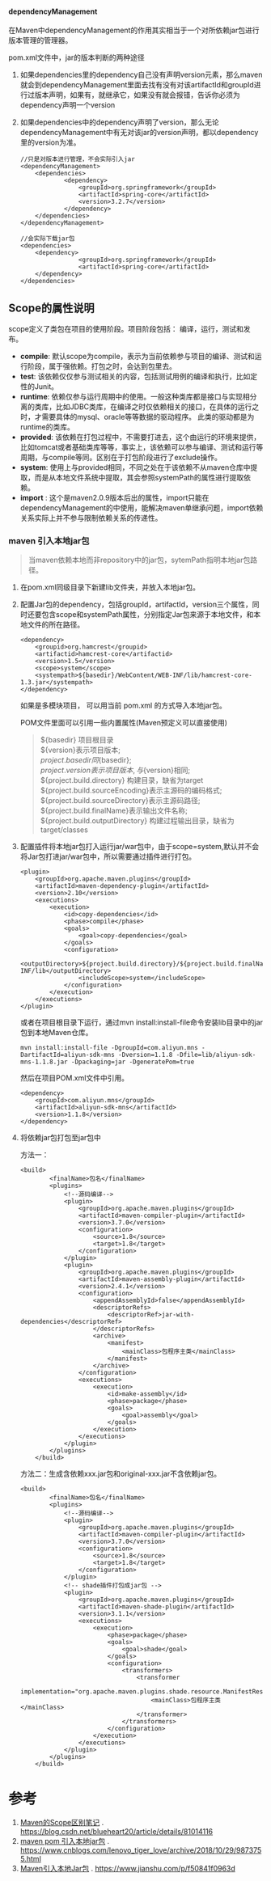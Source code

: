
#### dependencyManagement

在Maven中dependencyManagement的作用其实相当于一个对所依赖jar包进行版本管理的管理器。

pom.xml文件中，jar的版本判断的两种途径

1. 如果dependencies里的dependency自己没有声明version元素，那么maven就会到dependencyManagement里面去找有没有对该artifactId和groupId进行过版本声明，如果有，就继承它，如果没有就会报错，告诉你必须为dependency声明一个version

2. 如果dependencies中的dependency声明了version，那么无论dependencyManagement中有无对该jar的version声明，都以dependency里的version为准。

    ```
    //只是对版本进行管理，不会实际引入jar  
    <dependencyManagement>  
        <dependencies>  
                <dependency>  
                    <groupId>org.springframework</groupId>  
                    <artifactId>spring-core</artifactId>  
                    <version>3.2.7</version>  
                </dependency>  
        </dependencies>  
    </dependencyManagement>  
    
    //会实际下载jar包  
    <dependencies>  
        <dependency>  
                    <groupId>org.springframework</groupId>  
                    <artifactId>spring-core</artifactId>  
        </dependency>  
    </dependencies>
    ```


## Scope的属性说明

scope定义了类包在项目的使用阶段。项目阶段包括： 编译，运行，测试和发布。

- **compile**: 默认scope为compile，表示为当前依赖参与项目的编译、测试和运行阶段，属于强依赖。打包之时，会达到包里去。
- **test**: 该依赖仅仅参与测试相关的内容，包括测试用例的编译和执行，比如定性的Junit。
- **runtime**: 依赖仅参与运行周期中的使用。一般这种类库都是接口与实现相分离的类库，比如JDBC类库，在编译之时仅依赖相关的接口，在具体的运行之时，才需要具体的mysql、oracle等等数据的驱动程序。
此类的驱动都是为runtime的类库。
- **provided**: 该依赖在打包过程中，不需要打进去，这个由运行的环境来提供，比如tomcat或者基础类库等等，事实上，该依赖可以参与编译、测试和运行等周期，与compile等同。区别在于打包阶段进行了exclude操作。
- **system**: 使用上与provided相同，不同之处在于该依赖不从maven仓库中提取，而是从本地文件系统中提取，其会参照systemPath的属性进行提取依赖。
- **import** : 这个是maven2.0.9版本后出的属性，import只能在dependencyManagement的中使用，能解决maven单继承问题，import依赖关系实际上并不参与限制依赖关系的传递性。

### maven 引入本地jar包

> 当maven依赖本地而非repository中的jar包，sytemPath指明本地jar包路径。


1. 在pom.xml同级目录下新建lib文件夹，并放入本地jar包。
2. 配置Jar包的dependency，包括groupId，artifactId，version三个属性，同时还要包含scope和systemPath属性，分别指定Jar包来源于本地文件，和本地文件的所在路径。

    ```
    <dependency>
        <groupid>org.hamcrest</groupid>
        <artifactid>hamcrest-core</artifactid>
        <version>1.5</version>
        <scope>system</scope>
        <systempath>${basedir}/WebContent/WEB-INF/lib/hamcrest-core-1.3.jar</systempath>
    </dependency>
    ```

    如果是多模块项目，<systempath> 可以用当前 pom.xml 的方式导入本地jar包。

    POM文件里面可以引用一些内置属性(Maven预定义可以直接使用)  

    > ${basedir} 项目根目录   
    > ${version}表示项目版本;  
    > ${project.basedir}同${basedir};  
    > ${project.version}表示项目版本,与${version}相同;  
    > ${project.build.directory} 构建目录，缺省为target  
    > ${project.build.sourceEncoding}表示主源码的编码格式;  
    > ${project.build.sourceDirectory}表示主源码路径;  
    > ${project.build.finalName}表示输出文件名称;  
    > ${project.build.outputDirectory} 构建过程输出目录，缺省为target/classes  


3. 配置插件将本地jar包打入运行jar/war包中，由于scope=system,默认并不会将Jar包打进jar/war包中，所以需要通过插件进行打包。

    ```
    <plugin>
        <groupId>org.apache.maven.plugins</groupId>
        <artifactId>maven-dependency-plugin</artifactId>
        <version>2.10</version>
        <executions>
            <execution>
                <id>copy-dependencies</id>
                <phase>compile</phase>
                <goals>
                    <goal>copy-dependencies</goal>
                </goals>
                <configuration>
                    <outputDirectory>${project.build.directory}/${project.build.finalName}/WEB-INF/lib</outputDirectory>
                    <includeScope>system</includeScope>
                </configuration>
            </execution>
        </executions>
    </plugin>
    ```
    
    或者在项目根目录下运行，通过mvn install:install-file命令安装lib目录中的jar包到本地Maven仓库。
    ```
    mvn install:install-file -DgroupId=com.aliyun.mns -DartifactId=aliyun-sdk-mns -Dversion=1.1.8 -Dfile=lib/aliyun-sdk-mns-1.1.8.jar -Dpackaging=jar -DgeneratePom=true
    ```
    然后在项目POM.xml文件中引用。
    ```
    <dependency>
        <groupId>com.aliyun.mns</groupId>
        <artifactId>aliyun-sdk-mns</artifactId>
        <version>1.1.8</version>
    </dependency>
    ```

4. 将依赖jar包打包至jar包中

    方法一：

    ```
    <build>
            <finalName>包名</finalName>
            <plugins>
                <!--源码编译-->
                <plugin>
                    <groupId>org.apache.maven.plugins</groupId>
                    <artifactId>maven-compiler-plugin</artifactId>
                    <version>3.7.0</version>
                    <configuration>
                        <source>1.8</source>
                        <target>1.8</target>
                    </configuration>
                </plugin>
                <plugin>
                    <groupId>org.apache.maven.plugins</groupId>
                    <artifactId>maven-assembly-plugin</artifactId>
                    <version>2.4.1</version>
                    <configuration>
                        <appendAssemblyId>false</appendAssemblyId>
                        <descriptorRefs>
                            <descriptorRef>jar-with-dependencies</descriptorRef>
                        </descriptorRefs>
                        <archive>
                            <manifest>
                                <mainClass>包程序主类</mainClass>
                            </manifest>
                        </archive>
                    </configuration>
                    <executions>
                        <execution>
                            <id>make-assembly</id>
                            <phase>package</phase>
                            <goals>
                                <goal>assembly</goal>
                            </goals>
                        </execution>
                    </executions>
                </plugin>
            </plugins>
        </build>
    ```

    方法二：生成含依赖xxx.jar包和original-xxx.jar不含依赖jar包。

    ```
    <build>
            <finalName>包名</finalName>
            <plugins>
                <!--源码编译-->
                <plugin>
                    <groupId>org.apache.maven.plugins</groupId>
                    <artifactId>maven-compiler-plugin</artifactId>
                    <version>3.7.0</version>
                    <configuration>
                        <source>1.8</source>
                        <target>1.8</target>
                    </configuration>
                </plugin>
                <!-- shade插件打包成jar包 -->
                <plugin>
                    <groupId>org.apache.maven.plugins</groupId>
                    <artifactId>maven-shade-plugin</artifactId>
                    <version>3.1.1</version>
                    <executions>
                        <execution>
                            <phase>package</phase>
                            <goals>
                                <goal>shade</goal>
                            </goals>
                            <configuration>
                                <transformers>
                                    <transformer
            implementation="org.apache.maven.plugins.shade.resource.ManifestResourceTransformer">
                                        <mainClass>包程序主类</mainClass>
                                    </transformer>
                                </transformers>
                            </configuration>
                        </execution>
                    </executions>
                </plugin>         
            </plugins>
        </build>
    ```

# 参考

1. [Maven的Scope区别笔记](https://blog.csdn.net/blueheart20/article/details/81014116) . https://blog.csdn.net/blueheart20/article/details/81014116
1. [maven pom 引入本地jar包](https://www.cnblogs.com/lenovo_tiger_love/archive/2018/10/29/9873755.html) . https://www.cnblogs.com/lenovo_tiger_love/archive/2018/10/29/9873755.html
1. [Maven引入本地Jar包](https://www.jianshu.com/p/f50841f0963d) . https://www.jianshu.com/p/f50841f0963d